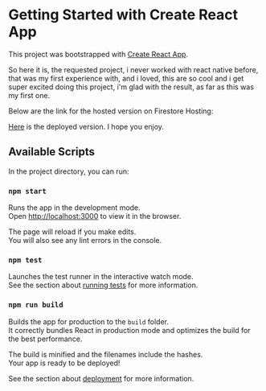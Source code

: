 # Getting Started with Create React App

This project was bootstrapped with [Create React App](https://github.com/facebook/create-react-app).

So here it is, the requested project, i never worked with react native before, that was my first experience with,
and i loved, this are so cool and i get super excited doing this project, i'm glad with the result, as far as this
was my first one.

Below are the link for the hosted version on Firestore Hosting:

[Here](https://days-55d07.web.app/) is the deployed version. I hope you enjoy. 

## Available Scripts

In the project directory, you can run:

### `npm start`

Runs the app in the development mode.\
Open [http://localhost:3000](http://localhost:3000) to view it in the browser.

The page will reload if you make edits.\
You will also see any lint errors in the console.

### `npm test`

Launches the test runner in the interactive watch mode.\
See the section about [running tests](https://facebook.github.io/create-react-app/docs/running-tests) for more information.

### `npm run build`

Builds the app for production to the `build` folder.\
It correctly bundles React in production mode and optimizes the build for the best performance.

The build is minified and the filenames include the hashes.\
Your app is ready to be deployed!

See the section about [deployment](https://facebook.github.io/create-react-app/docs/deployment) for more information.
